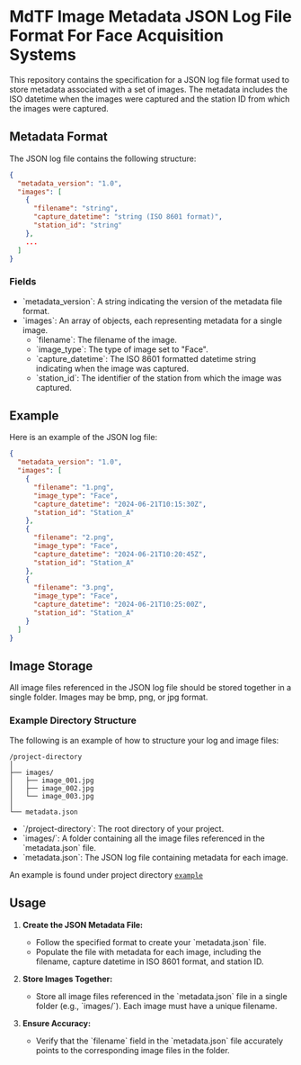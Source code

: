 # MdTF Image Metadata JSON Log File Format For Face Acquisition Systems

This repository contains the specification for a JSON log file format used to store metadata associated with a set of images. 
The metadata includes the ISO datetime when the images were captured and the station ID from which the images were captured.

## Metadata Format

The JSON log file contains the following structure:

```json
{
  "metadata_version": "1.0",
  "images": [
    {
      "filename": "string",
      "capture_datetime": "string (ISO 8601 format)",
      "station_id": "string"
    },
    ...
  ]
}
```

### Fields

- \`metadata_version\`: A string indicating the version of the metadata file format.
- \`images\`: An array of objects, each representing metadata for a single image.
  - \`filename\`: The filename of the image.
  - \`image_type\`: The type of image set to "Face".
  - \`capture_datetime\`: The ISO 8601 formatted datetime string indicating when the image was captured.
  - \`station_id\`: The identifier of the station from which the image was captured.

## Example

Here is an example of the JSON log file:

```json
{
  "metadata_version": "1.0",
  "images": [
    {
      "filename": "1.png",
      "image_type": "Face",
      "capture_datetime": "2024-06-21T10:15:30Z",
      "station_id": "Station_A"
    },
    {
      "filename": "2.png",
      "image_type": "Face",
      "capture_datetime": "2024-06-21T10:20:45Z",
      "station_id": "Station_A"
    },
    {
      "filename": "3.png",
      "image_type": "Face",
      "capture_datetime": "2024-06-21T10:25:00Z",
      "station_id": "Station_A"
    }
  ]
}
```

## Image Storage

All image files referenced in the JSON log file should be stored together in a single folder. 
Images may be bmp, png, or jpg format.

### Example Directory Structure

The following is an example of how to structure your log and image files:

```
/project-directory
│
├── images/
│   ├── image_001.jpg
│   ├── image_002.jpg
│   └── image_003.jpg
│
└── metadata.json
```

- \`/project-directory\`: The root directory of your project.
- \`images/\`: A folder containing all the image files referenced in the \`metadata.json\` file.
- \`metadata.json\`: The JSON log file containing metadata for each image.

An example is found under project directory [`example`](https://github.com/TheMdTF/mdtf-public/tree/acquisition-log-file/logging/example)

## Usage

1. **Create the JSON Metadata File:**
   - Follow the specified format to create your \`metadata.json\` file.
   - Populate the file with metadata for each image, including the filename, capture datetime in ISO 8601 format, and station ID.

2. **Store Images Together:**
   - Store all image files referenced in the \`metadata.json\` file in a single folder (e.g., \`images/\`).  Each image must have a unique filename.

3. **Ensure Accuracy:**
   - Verify that the \`filename\` field in the \`metadata.json\` file accurately points to the corresponding image files in the folder.
